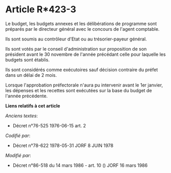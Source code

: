 # Article R*423-3

Le budget, les budgets annexes et les délibérations de programme sont préparés par le directeur général avec le concours de
l'agent comptable.

Ils sont soumis au contrôleur d'Etat ou au trésorier-payeur général.

Ils sont votés par le conseil d'administration sur proposition de son président avant le 30 novembre de l'année précédant
celle pour laquelle les budgets sont établis.

Ils sont considérés comme exécutoires sauf décision contraire du préfet dans un délai de 2 mois.

Lorsque l'approbation préfectorale n'aura pu intervenir avant le 1er janvier, les dépenses et les recettes sont exécutées sur
la base du budget de l'année précédente.

**Liens relatifs à cet article**

_Anciens textes_:

  - Décret n°76-525 1976-06-15 art. 2

_Codifié par_:

  - Décret n°78-622 1978-05-31 JORF 8 JUIN 1978

_Modifié par_:

  - Décret n°86-518 du 14 mars 1986 - art. 10 () JORF 16 mars 1986
